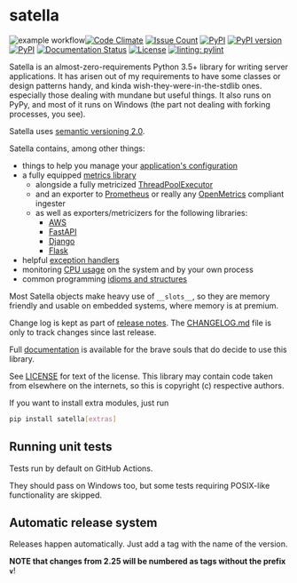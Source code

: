 satella
========
![example workflow](https://github.com/piotrmaslanka/satella/actions/workflows/ci.yml/badge.svg)[![Code Climate](https://codeclimate.com/github/piotrmaslanka/satella/badges/gpa.svg)](https://codeclimate.com/github/piotrmaslanka/satella)
[![Issue Count](https://codeclimate.com/github/piotrmaslanka/satella/badges/issue_count.svg)](https://codeclimate.com/github/piotrmaslanka/satella)
[![PyPI](https://img.shields.io/pypi/pyversions/satella.svg)](https://pypi.python.org/pypi/satella)
[![PyPI version](https://badge.fury.io/py/satella.svg)](https://badge.fury.io/py/satella)
[![PyPI](https://img.shields.io/pypi/implementation/satella.svg)](https://pypi.python.org/pypi/satella)
[![Documentation Status](https://readthedocs.org/projects/satella/badge/?version=latest)](http://satella.readthedocs.io/en/latest/?badge=latest)
[![License](https://img.shields.io/pypi/l/satella)](https://github.com/piotrmaslanka/satella)
[![linting: pylint](https://img.shields.io/badge/linting-pylint-yellowgreen)](https://github.com/pylint-dev/pylint)

Satella is an almost-zero-requirements Python 3.5+ library for writing server applications. It has arisen out of my
requirements to have some classes or design patterns handy, and kinda wish-they-were-in-the-stdlib ones. especially
those dealing with mundane but useful things. It also runs on PyPy, and most of it runs on Windows (the part not dealing
with forking processes, you see).

Satella uses [semantic versioning 2.0](https://semver.org/spec/v2.0.0.html).

Satella contains, among other things:

* things to help you manage your [application's configuration](satella/configuration)
* a fully equipped [metrics library](satella/instrumentation/metrics)
    * alongside a fully metricized [ThreadPoolExecutor](satella/instrumentation/metrics/structures/threadpool.py)
    * and an exporter to [Prometheus](satella/instrumentation/metrics/exporters/prometheus.py) or really any
      [OpenMetrics](https://github.com/OpenObservability/OpenMetrics/blob/main/specification/OpenMetrics.md) compliant
      ingester
    * as well as exporters/metricizers for the following libraries:
        * [AWS](https://github.com/piotrmaslanka/aws-satella)
        * [FastAPI](https://github.com/Dronehub/fastapi-satella-metrics)
        * [Django](https://github.com/piotrmaslanka/django-satella-metrics)
        * [Flask](https://github.com/piotrmaslanka/flask-satella-metrics)
* helpful [exception handlers](satella/exception_handling)
* monitoring [CPU usage](satella/instrumentation/cpu_time/collectors) on the system and by your own process
* common programming [idioms and structures](satella/coding)

Most Satella objects make heavy use of `__slots__`, so they are memory friendly and usable on embedded systems, where
memory is at premium.

Change log is kept as part of [release notes](https://github.com/piotrmaslanka/satella/releases).
The [CHANGELOG.md](CHANGELOG.md) file is only to track changes since last release.

Full [documentation](http://satella.readthedocs.io/en/latest/?badge=latest)
is available for the brave souls that do decide to use this library.

See [LICENSE](LICENSE) for text of the license. This library may contain code taken from elsewhere on the internets, so
this is copyright (c) respective authors.

If you want to install extra modules, just run

```bash
pip install satella[extras]
```

Running unit tests
------------------

Tests run by default on GitHub Actions.

They should pass on Windows too, but some tests requiring POSIX-like functionality are skipped.

Automatic release system
------------------------

Releases happen automatically. Just add a tag with the name of the version.

**NOTE that changes from 2.25 will be numbered as tags without the prefix ```v```**!